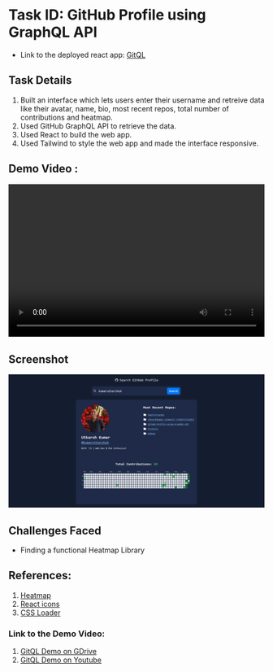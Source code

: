 # Task ID: GitHub Profile using GraphQL API

* Link to the deployed react app: [GitQL](https://gitql.vercel.app/)

## Task Details
1. Built an interface which lets users enter their username and retreive data like their avatar, name, bio, most recent repos, total number of contributions and heatmap.
2. Used GitHub GraphQL API to retrieve the data.
3. Used React to build the web app.
4. Used Tailwind to style the web app and made the interface responsive.

## Demo Video :

<video controls width="100%" height="300">
  <source src="./src/assets/GitQL_Demo.mp4" type="video/mp4">
  Your browser does not support the video tag.
</video>

## Screenshot
![Screenshot 1](./src/assets/Screenshot_2.png)

## Challenges Faced
* Finding a functional Heatmap Library

## References:
1. [Heatmap](https://github.com/haripo/react-github-contribution-calendar)
2. [React icons](https://react-icons.github.io/react-icons/)
3. [CSS Loader](https://10015.io/tools/css-loader-generator)

### Link to the Demo Video:
  1. [GitQL Demo on GDrive](https://drive.google.com/file/d/1BM30XhvZaPWu4bgNZxAPYU-AL4Yw395k/view?usp=drive_link)
  2. [GitQL Demo on Youtube](https://youtu.be/YaalQyB2yck)

